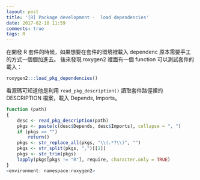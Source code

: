 ```yaml
---
layout: post
title: '[R] Package development -  load dependencies'
date: 2017-02-10 11:59
comments: true
tags: R
---
```


在開發 R 套件的時候，如果想要在套件的環境裡載入 dependenc 原本需要手工的方式一個個加進去。
後來發現 roxygen2 裡面有一個 function 可以測試套件的載入：

```r
roxygen2:::load_pkg_dependencies()
```

看源碼可知道他是利用 `read_pkg_description()` 讀取套件路徑裡的 DESCRIPTION 檔案，載入 Depends, Imports。

```r
function (path)
{
    desc <- read_pkg_description(path)
    pkgs <- paste(c(desc$Depends, desc$Imports), collapse = ", ")
    if (pkgs == "")
        return()
    pkgs <- str_replace_all(pkgs, "\\(.*?\\)", "")
    pkgs <- str_split(pkgs, ",")[[1]]
    pkgs <- str_trim(pkgs)
    lapply(pkgs[pkgs != "R"], require, character.only = TRUE)
}
<environment: namespace:roxygen2>
```
